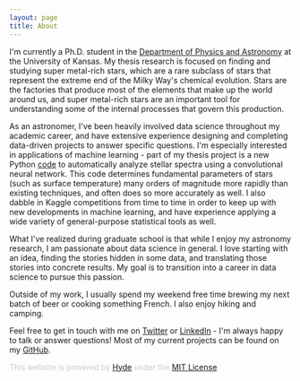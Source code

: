 ```yaml
---
layout: page
title: About
---
```


I'm currently a Ph.D. student in the [Department of Physics and Astronomy](https://physics.ku.edu/) at the University of Kansas. My thesis research is focused on finding and studying super metal-rich stars, which are a rare subclass of stars that represent the extreme end of the Milky Way's chemical evolution. Stars are the factories that produce most of the elements that make up the world around us, and super metal-rich stars are an important tool for understanding some of the internal processes that govern this production. 

As an astronomer, I've been heavily involved data science throughout my academic career, and have extensive experience designing and completing data-driven projects to answer specific questions. I'm especially interested in applications of machine learning - part of my thesis project is a new Python [code](https://github.com/dleebrown/ANNA) to automatically analyze stellar spectra using a convolutional neural network. This code determines fundamental parameters of stars (such as surface temperature) many orders of magnitude more rapidly than existing techniques, and often does so more accurately as well. I also dabble in Kaggle competitions from time to time in order to keep up with new developments in machine learning, and have experience applying a wide variety of general-purpose statistical tools as well.

What I've realized during graduate school is that while I enjoy my astronomy research, I am passionate about data science in general. I love starting with an idea, finding the stories hidden in some data, and translating those stories into concrete results. My goal is to transition into a career in data science to pursue this passion. 

Outside of my work, I usually spend my weekend free time brewing my next batch of beer or cooking something French. I also enjoy hiking and camping. 

Feel free to get in touch with me on [Twitter](https://twitter.com/physicsbliss) or [LinkedIn](https://www.linkedin.com/in/donaldbleebrown) - I'm always happy to talk or answer questions! Most of my current projects can be found on my [GitHub](https://github.com/dleebrown). 

<font color="#cccccc">This website is powered by [Hyde](https://github.com/poole/hyde) under the [MIT License](https://github.com/poole/hyde/blob/master/LICENSE.md).</font>


